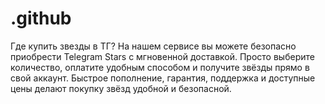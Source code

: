 # .github
Где купить звезды в ТГ? На нашем сервисе вы можете безопасно приобрести Telegram Stars с мгновенной доставкой. Просто выберите количество, оплатите удобным способом и получите звёзды прямо в свой аккаунт. Быстрое пополнение, гарантия, поддержка и доступные цены делают покупку звёзд удобной и безопасной.
